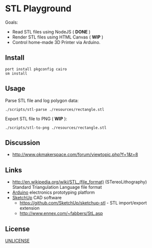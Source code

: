 STL Playground
==============

Goals:

  * Read STL files using NodeJS ( **DONE** )
  * Render STL files using HTML Canvas ( **WIP** )
  * Control home-made 3D Printer via Arduino.


Install
-------

	port install pkgconfig cairo
	sm install


Usage
-----

Parse STL file and log polygon data:

	./scripts/stl-parse ./resources/rectangle.stl

Export STL file to PNG ( **WIP** ):

	./scripts/stl-to-png ./resources/rectangle.stl


Discussion
----------

  * http://www.okmakerspace.com/forum/viewtopic.php?f=1&t=8


Links
-----

  * http://en.wikipedia.org/wiki/STL_(file_format) (STereoLithography) Standard Triangulation Language file format
  * [Arduino](http://www.arduino.cc/) electronics prototyping platform
  * [SketchUp](http://www.sketchup.com/) CAD software
    * https://github.com/SketchUp/sketchup-stl - STL import/export extension
    * http://www.ennex.com/~fabbers/StL.asp


License
-------

[UNLICENSE](http://unlicense.org/)
